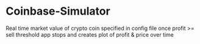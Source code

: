 # Coinbase-Simulator
Real time market value of crypto coin specified in config file once profit >= sell threshold app stops and creates plot of profit &amp; price over time
